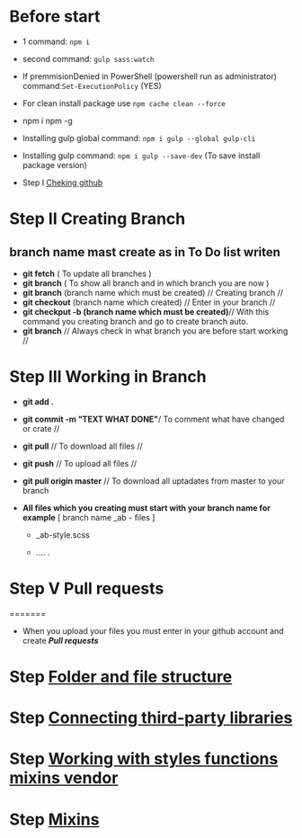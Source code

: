 # Before start

- 1 command: `npm i`
- second command: `gulp sass:watch`

- If premmisionDenied in PowerShell (powershell run as administrator) command:`Set-ExecutionPolicy` (YES)
- For clean install package use `npm cache clean --force`
- npm i npm -g
- Installing gulp global command: `npm i gulp --global gulp-cli`
- Installing gulp command: `npm i gulp --save-dev` (To save install package version)

- Step I [Cheking github](documentation/checking-github.md)

# Step II Creating Branch

## **branch name mast create as in To Do list writen**

- **git fetch** ( To update all branches )
- **git branch** ( To show all branch and in which branch you are now )
- **git branch** (branch name which must be created) // Creating branch //
- **git checkout** (branch name which created) // Enter in your branch //
- **git checkput -b (branch name which must be created)**// With this command you creating branch and go to create branch auto.
- **git branch** // Always check in what branch you are before start working //

# Step III Working in Branch

- **git add .**
- **git commit -m "TEXT WHAT DONE"**/ To comment what have changed or crate //
- **git pull** // To download all files //

- **git push** // To upload all files //

* **git pull origin master** // To download all uptadates from master to your branch

* **All files which you creating must start with your branch name for example** [ branch name _ab - files ]

  - \_ab-style.scss

  - .... .

# Step V Pull requests

=======

- When you upload your files you must enter in your github account and create **_Pull requests_**

# Step [Folder and file structure](documentation/folder-file-structure.md)

# Step [Connecting third-party libraries](documentation/libraries.md)

# Step [Working with styles functions mixins vendor](documentation/style.md)

# Step [Mixins](documentation/mixins.md)
